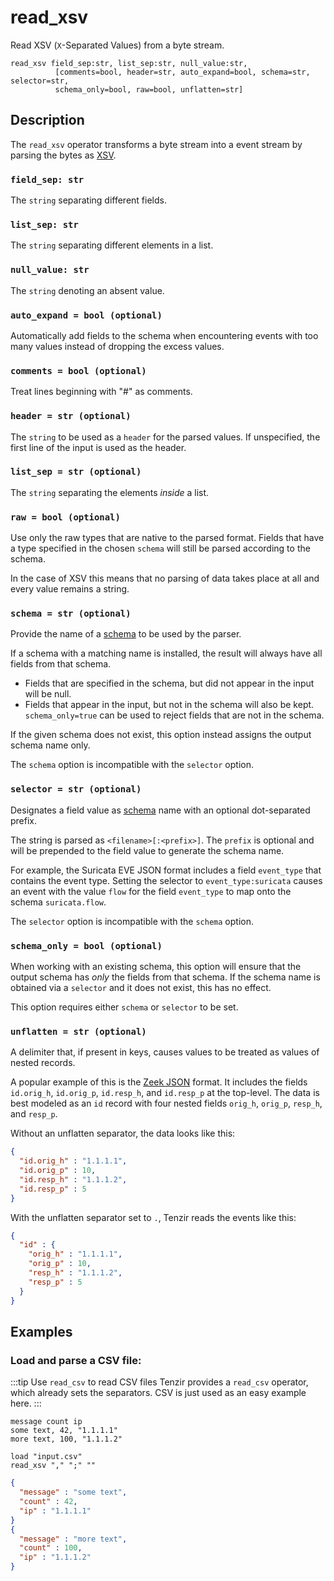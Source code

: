 # read_xsv

Read XSV (`X`-Separated Values) from a byte stream.

```tql
read_xsv field_sep:str, list_sep:str, null_value:str,
          [comments=bool, header=str, auto_expand=bool, schema=str, selector=str,
          schema_only=bool, raw=bool, unflatten=str]
```

## Description

The `read_xsv` operator transforms a byte stream into a event stream by parsing
the bytes as [XSV](https://en.wikipedia.org/wiki/Delimiter-separated_values).

### `field_sep: str`

The `string` separating different fields.

### `list_sep: str`

The `string` separating different elements in a list.

### `null_value: str`

The `string` denoting an absent value.

### `auto_expand = bool (optional)`

Automatically add fields to the schema when encountering events with too many
values instead of dropping the excess values.

### `comments = bool (optional)`

Treat lines beginning with "#" as comments.

### `header = str (optional)`

The `string` to be used as a `header` for the parsed values.
If unspecified, the first line of the input is used as the header.

### `list_sep = str (optional)`

The `string` separating the elements _inside_ a list.

### `raw = bool (optional)`

Use only the raw types that are native to the parsed format. Fields that have a type
specified in the chosen `schema` will still be parsed according to the schema.

In the case of XSV this means that no parsing of data takes place at all
and every value remains a string.

### `schema = str (optional)`

Provide the name of a [schema](../../data-model/schemas.md) to be used by the
parser.

If a schema with a matching name is installed, the result will always have
all fields from that schema.
* Fields that are specified in the schema, but did not appear in the input will be null.
* Fields that appear in the input, but not in the schema will also be kept. `schema_only=true`
can be used to reject fields that are not in the schema.

If the given schema does not exist, this option instead assigns the output schema name only.

The `schema` option is incompatible with the `selector` option.

### `selector = str (optional)`

Designates a field value as [schema](../../data-model/schemas.md) name with an
optional dot-separated prefix.

The string is parsed as `<filename>[:<prefix>]`. The `prefix` is optional and
will be prepended to the field value to generate the schema name.

For example, the Suricata EVE JSON format includes a field
`event_type` that contains the event type. Setting the selector to
`event_type:suricata` causes an event with the value `flow` for the field
`event_type` to map onto the schema `suricata.flow`.

The `selector` option is incompatible with the `schema` option.

### `schema_only = bool (optional)`

When working with an existing schema, this option will ensure that the output
schema has *only* the fields from that schema. If the schema name is obtained via a `selector`
and it does not exist, this has no effect.

This option requires either `schema` or `selector` to be set.

### `unflatten = str (optional)`

A delimiter that, if present in keys, causes values to be treated as values of
nested records.

A popular example of this is the [Zeek JSON](read_zeek_json.md) format. It includes
the fields `id.orig_h`, `id.orig_p`, `id.resp_h`, and `id.resp_p` at the
top-level. The data is best modeled as an `id` record with four nested fields
`orig_h`, `orig_p`, `resp_h`, and `resp_p`.

Without an unflatten separator, the data looks like this:

```json title="Without unflattening"
{
  "id.orig_h" : "1.1.1.1",
  "id.orig_p" : 10,
  "id.resp_h" : "1.1.1.2",
  "id.resp_p" : 5
}
```

With the unflatten separator set to `.`, Tenzir reads the events like this:

```json title="With 'unflatten'"
{
  "id" : {
    "orig_h" : "1.1.1.1",
    "orig_p" : 10,
    "resp_h" : "1.1.1.2",
    "resp_p" : 5
  }
}
```

## Examples

### Load and parse a CSV file:

:::tip Use `read_csv` to read CSV files
Tenzir provides a `read_csv` operator, which already sets the separators.
CSV is just used as an easy example here.
:::

```csv title="input.csv"
message count ip
some text, 42, "1.1.1.1"
more text, 100, "1.1.1.2"
```

```tql title="Pipeline"
load "input.csv"
read_xsv "," ";" ""
```

```json title="Output"
{
  "message" : "some text",
  "count" : 42,
  "ip" : "1.1.1.1"
}
{
  "message" : "more text",
  "count" : 100,
  "ip" : "1.1.1.2"
}
```
